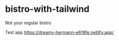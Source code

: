 # bistro-with-tailwind
Not your regular bistro

 Test app https://dreamy-hermann-e618fe.netlify.app/
